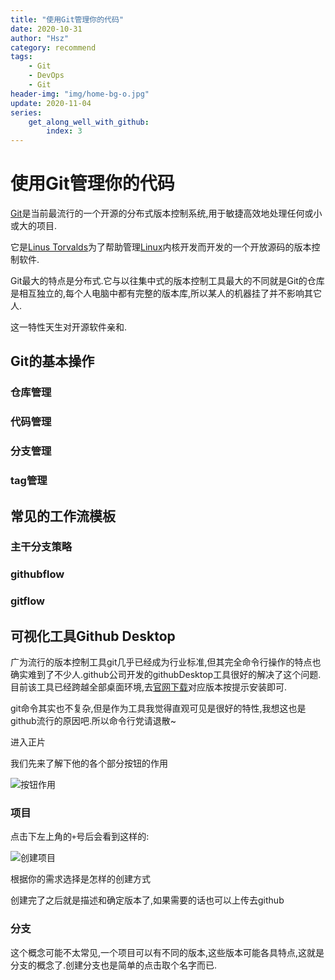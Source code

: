 ```yaml
---
title: "使用Git管理你的代码"
date: 2020-10-31
author: "Hsz"
category: recommend
tags:
    - Git
    - DevOps
    - Git
header-img: "img/home-bg-o.jpg"
update: 2020-11-04
series:
    get_along_well_with_github:
        index: 3
---
```

# 使用Git管理你的代码

[Git](https://git-scm.com/)是当前最流行的一个开源的分布式版本控制系统,用于敏捷高效地处理任何或小或大的项目.

它是[Linus Torvalds](https://baike.baidu.com/item/%E6%9E%97%E7%BA%B3%E6%96%AF%C2%B7%E6%9C%AC%E7%BA%B3%E7%AC%AC%E5%85%8B%E7%89%B9%C2%B7%E6%89%98%E7%93%A6%E5%85%B9/1034429?fromtitle=Linus%20Torvalds&fromid=9336769&fr=aladdin)为了帮助管理[Linux](https://baike.baidu.com/item/Linux)内核开发而开发的一个开放源码的版本控制软件.

Git最大的特点是分布式.它与以往集中式的版本控制工具最大的不同就是Git的仓库是相互独立的,每个人电脑中都有完整的版本库,所以某人的机器挂了并不影响其它人.

这一特性天生对开源软件亲和.


## Git的基本操作

### 仓库管理

### 代码管理

### 分支管理

### tag管理


## 常见的工作流模板

### 主干分支策略

### githubflow

### gitflow

## 可视化工具Github Desktop

广为流行的版本控制工具git几乎已经成为行业标准,但其完全命令行操作的特点也确实难到了不少人.github公司开发的githubDesktop工具很好的解决了这个问题.目前该工具已经跨越全部桌面环境,去[官网下载](https://desktop.github.com/)对应版本按提示安装即可.

git命令其实也不复杂,但是作为工具我觉得直观可见是很好的特性,我想这也是github流行的原因吧.所以命令行党请退散~

进入正片

我们先来了解下他的各个部分按钮的作用

![按钮作用][1]

### 项目

点击下左上角的`+`号后会看到这样的:

![创建项目][2]

根据你的需求选择是怎样的创建方式

创建完了之后就是描述和确定版本了,如果需要的话也可以上传去github

### 分支

这个概念可能不太常见,一个项目可以有不同的版本,这些版本可能各具特点,这就是分支的概念了.创建分支也是简单的点击取个名字而已.

[1]: {{site.url}}/img/in-post/git/gitdesktop_global.png
[2]: {{site.url}}/img/in-post/git/githubdesktop_project.png

